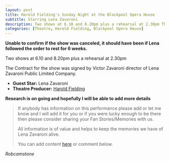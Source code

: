 ```yaml
---
layout: post
title: Harold Fielding's Sunday Night at the Blackpool Opera House
subtitle: Starring Lena Zavaroni
description: Two shows at 6.10 and 8.20pm plus a rehearsal at 2.30pm The Contract for the show was signed by Victor Zavaroni.
categories: [Theatre, Harold Fielding, Blackpool Opera House]
---
```


**Unable to confirm if the show was canceled, it should have been if Lena followed the order to rest for 6 weeks.**

Two shows at 6.10 and 8.20pm plus a rehearsal at 2.30pm

The Contract for the show was signed by Victor Zavaroni director of Lena Zavaroni Public Limited Company.

* **Guest Star:** Lena Zavaroni
* **Theatre Producer:** [Harold Fielding](/biography/harold-fielding)

**Research is on going and hopefully I will be able to add more details**
> If anybody has information on this performance please add or let me know and I will add it for you or if you were lucky enough to be there then please consider sharing your Fan Stories/Memories with us.
>
> All information is of value and helps to keep the memories we have of Lena Zavaroni alive.
>
> You can add content [here](https://github.com/FanzOfLenaZavaroni/fanzoflenazavaroni.github.io) or comment below.

<cite>Robcamstone</cite>

